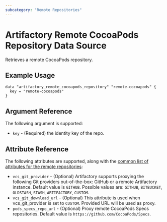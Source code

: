 ```yaml
---
subcategory: "Remote Repositories"
---
```

# Artifactory Remote CocoaPods Repository Data Source

Retrieves a remote CocoaPods repository.

## Example Usage

```hcl
data "artifactory_remote_cocoapods_repository" "remote-cocoapods" {
  key = "remote-cocoapods"
}
```

## Argument Reference

The following argument is supported:

* `key` - (Required) the identity key of the repo.

## Attribute Reference

The following attributes are supported, along with the [common list of attributes for the remote repositories](remote.md):

* `vcs_git_provider` - (Optional) Artifactory supports proxying the following Git providers out-of-the-box: GitHub or a remote Artifactory instance. Default value is `GITHUB`. Possible values are: `GITHUB`, `BITBUCKET`, `OLDSTASH`, `STASH`, `ARTIFACTORY`, `CUSTOM`.
* `vcs_git_download_url` - (Optional) This attribute is used when vcs_git_provider is set to `CUSTOM`. Provided URL will be used as proxy.
* `pods_specs_repo_url` - (Optional) Proxy remote CocoaPods Specs repositories. Default value is `https://github.com/CocoaPods/Specs`.